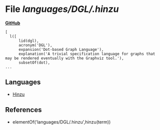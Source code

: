 # File _languages/DGL/.hinzu_
**[GitHub](https://github.com/softlang/yas/blob/master/languages/DGL/.hinzu)**
```
[
  l([
      lid(dgl),
      acronym('DGL'),
      expansion('Dot-based Graph Language'),
      explanation('A trivial specification language for graphs that may be rendered eventually with the Graphviz tool.'),
      subsetOf(dot),
...
```

## Languages
* [Hinzu](../languages/Hinzu.md)

## References
* elementOf('languages/DGL/.hinzu',hinzu(term))
